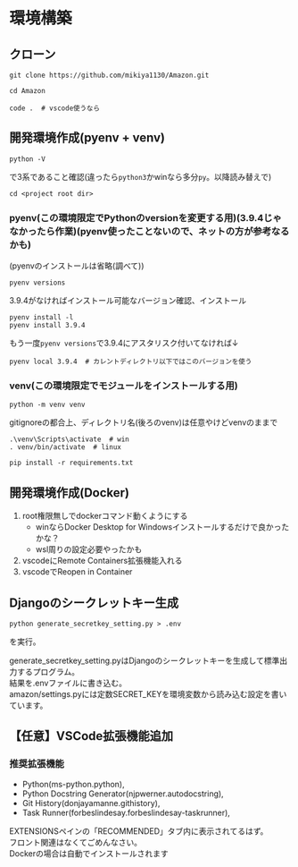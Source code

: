 # 環境構築

## クローン

```
git clone https://github.com/mikiya1130/Amazon.git
```
```
cd Amazon
```
```
code .  # vscode使うなら
```

## 開発環境作成(pyenv + venv)

```
python -V
```
で3系であること確認(違ったら`python3`かwinなら多分`py`。以降読み替えで)  
```
cd <project root dir>
```

### pyenv(この環境限定でPythonのversionを変更する用)(3.9.4じゃなかったら作業)(pyenv使ったことないので、ネットの方が参考なるかも)

(pyenvのインストールは省略(調べて))  
```
pyenv versions
```
3.9.4がなければインストール可能なバージョン確認、インストール  
```
pyenv install -l
pyenv install 3.9.4
```
もう一度`pyenv versions`で3.9.4にアスタリスク付いてなければ↓  
```
pyenv local 3.9.4  # カレントディレクトリ以下ではこのバージョンを使う
```

### venv(この環境限定でモジュールをインストールする用)

```
python -m venv venv
```
gitignoreの都合上、ディレクトリ名(後ろのvenv)は任意やけどvenvのままで  
```
.\venv\Scripts\activate  # win
. venv/bin/activate  # linux
```
```
pip install -r requirements.txt
```

## 開発環境作成(Docker)

1. root権限無しでdockerコマンド動くようにする
    - winならDocker Desktop for Windowsインストールするだけで良かったかな？
    - wsl周りの設定必要やったかも
1. vscodeにRemote Containers拡張機能入れる
1. vscodeでReopen in Container

## Djangoのシークレットキー生成

```
python generate_secretkey_setting.py > .env
```
を実行。  

generate_secretkey_setting.pyはDjangoのシークレットキーを生成して標準出力するプログラム。  
結果を.envファイルに書き込む。  
amazon/settings.pyには定数SECRET_KEYを環境変数から読み込む設定を書いています。  

## 【任意】VSCode拡張機能追加

### 推奨拡張機能

- Python(ms-python.python),
- Python Docstring Generator(njpwerner.autodocstring),
- Git History(donjayamanne.githistory),
- Task Runner(forbeslindesay.forbeslindesay-taskrunner),

EXTENSIONSペインの「RECOMMENDED」タブ内に表示されてるはず。  
フロント関連はなくてごめんなさい。  
Dockerの場合は自動でインストールされます  
